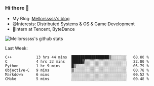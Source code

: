### Hi there 👋

- My Blog: [Mellorsssss's blog](https://mellorsssss.com/)
- 😄Interests: Distributed Systems & OS & Game Development
- 🤔Intern at Tencent, ByteDance


![Mellorsssss's github stats](https://github-readme-stats.vercel.app/api?username=Mellorsssss&show_icons=true&theme=radical)

<!-- ![Top Langs](https://github-readme-stats.vercel.app/api/top-langs/?username=anuraghazra&hide=javascript,html,typescript,css,glsl) -->

<!--
**Mellorsssss/Mellorsssss** is a ✨ _special_ ✨ repository because its `README.md` (this file) appears on your GitHub profile.

Here are some ideas to get you started:

- 🔭 I’m currently working on ...
- 🌱 I’m currently learning ...
- 👯 I’m looking to collaborate on ...
- 🤔 I’m looking for help with ...
- 💬 Ask me about ...
- 📫 How to reach me: ...
- 😄 Pronouns: ...
- ⚡ Fun fact: ...
-->

Last Week:
<!--START_SECTION:waka-->

```text
C++           13 hrs 44 mins  █████████████████▒░░░░░░░   68.80 %
C             4 hrs 33 mins   █████▓░░░░░░░░░░░░░░░░░░░   22.80 %
Python        1 hr 9 mins     █▒░░░░░░░░░░░░░░░░░░░░░░░   05.79 %
Objective-C   9 mins          ▒░░░░░░░░░░░░░░░░░░░░░░░░   00.78 %
Markdown      6 mins          ░░░░░░░░░░░░░░░░░░░░░░░░░   00.52 %
CMake         5 mins          ░░░░░░░░░░░░░░░░░░░░░░░░░   00.48 %
```

<!--END_SECTION:waka-->
